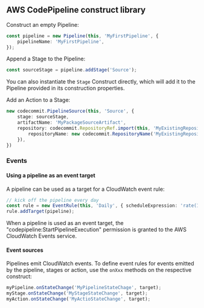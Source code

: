 ## AWS CodePipeline construct library

Construct an empty Pipeline:

```ts
const pipeline = new Pipeline(this, 'MyFirstPipeline', {
    pipelineName: 'MyFirstPipeline',
});
```

Append a Stage to the Pipeline:

```ts
const sourceStage = pipeline.addStage('Source');
```

You can also instantiate the `Stage` Construct directly,
which will add it to the Pipeline provided in its construction properties.

Add an Action to a Stage:

```ts
new codecommit.PipelineSource(this, 'Source', {
    stage: sourceStage,
    artifactName: 'MyPackageSourceArtifact',
    repository: codecommit.RepositoryRef.import(this, 'MyExistingRepository', {
        repositoryName: new codecommit.RepositoryName('MyExistingRepository'),
    }),
})
```

### Events

#### Using a pipeline as an event target

A pipeline can be used as a target for a CloudWatch event rule:

```ts
// kick off the pipeline every day
const rule = new EventRule(this, 'Daily', { scheduleExpression: 'rate(1 day)' });
rule.addTarget(pipeline);
```

When a pipeline is used as an event target, the
"codepipeline:StartPipelineExecution" permission is granted to the AWS
CloudWatch Events service.

#### Event sources

Pipelines emit CloudWatch events. To define event rules for events emitted by
the pipeline, stages or action, use the `onXxx` methods on the respective
construct:

```ts
myPipeline.onStateChange('MyPipelineStateChage', target);
myStage.onStateChange('MyStageStateChange', target);
myAction.onStateChange('MyActioStateChange', target);
```
